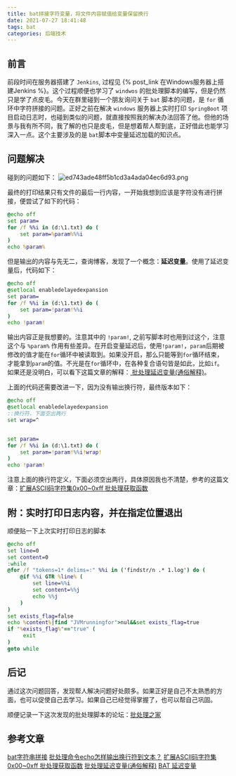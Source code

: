 ```yaml
---
title: bat拼接字符变量，将文件内容赋值给变量保留换行
date: 2021-07-27 18:41:48
tags: bat
categories: 后端技术
---
```


## 前言
前段时间在服务器搭建了 `Jenkins`, 过程见 {% post_link 在Windows服务器上搭建Jenkins %}。这个过程顺便也学习了 `windwos` 的批处理脚本的编写，但是仍然只是学了点皮毛。今天在群里碰到一个朋友询问关于 `bat` 脚本的问题，是 `for` 循环中字符拼接的问题。正好之前在解决 `windows` 服务器上实时打印 `SpringBoot` 项目启动日志时，也碰到类似的问题，就直接按照我的解决办法回答了他。但他的场景与我有所不同，我了解的也只是皮毛，但是想着帮人帮到底，正好借此也能学习深入一点。这个主要涉及的是 `bat`脚本中变量延迟加载的知识点。

<!-- more -->

## 问题解决
碰到的问题如下：
![ed743ade48ff5b1cd3a4ada04ec6d93.png](https://img02.sogoucdn.com/app/a/100520146/19a9403aa1440db062b6d36e59bc931b)

最终的打印结果只有文件的最后一行内容，一开始我想到应该是字符没有进行拼接，便尝试了如下的代码：
```bat
@echo off
set param=
for /f %%i in (d:\1.txt) do (
    set param=%param%%%i
)
echo %param%
```

但是输出的内容与先无二，查询博客，发现了一个概念：**延迟变量**。使用了延迟变量后，代码如下：
```bat
@echo off
@setlocal enabledelayedexpansion
set param=
for /f %%i in (d:\1.txt) do (
    set param=!param!%%i
)
echo !param!
```
输出内容正是我想要的。注意其中的 `!param!`, 之前写脚本时也用到过这个，注意这个与 `%param%` 作用有些差异。在开启变量延迟后，使用`!param!`，`param`后期被修改的值才能在`for`循环中被读取到。如果没开启，那么只能等到`for`循环结束，才能拿到`param`的值。不光是在`for`循环中，在各种复合语句皆是如此，比如`if`。如果还是没明白，可以看下这篇文章的解释：[ 批处理延迟变量(通俗解释)](http://bbs.bathome.net/thread-354-1-1.html)。

上面的代码还需要改进一下，因为没有输出换行符，最终版本如下：
```bat
@echo off
@setlocal enabledelayedexpansion
::换行符，下面空出两行
set wrap=^


set param=
for /f %%i in (d:\1.txt) do (
    set param=!param!%%i!wrap!
)
echo !param!
```
注意上面的换行符定义，下面必须空出两行，具体原因我也不清楚，参考的这篇文章：[扩展ASCII码字符集0x00~0xff 批处理获取函数](http://bbs.bathome.net/thread-12347-1-1.html)

## 附：实时打印日志内容，并在指定位置退出
顺便贴一下上次实时打印日志的脚本
```bat
@echo off
set line=0
set content=0
:while
@for /f "tokens=1* delims=:" %%i in ('findstr/n .* 1.log') do (
    @if %%i GTR %line% (
        set line=%%i
        set content=%%j
        echo %%j
    )
)
set exists_flag=false
echo %content%|find "JVMrunningfor">nul&&set exists_flag=true
if "%exists_flag%"=="true" (
     exit
)
goto while
```

## 后记
通过这次问题回答，发现帮人解决问题好处颇多。如果正好是自己不太熟悉的方面，也可以促使自己去学习。如果自己已经觉得掌握了，也可以帮自己巩固。

顺便记录一下这次发现的批处理脚本的论坛：[批处理之家](http://bbs.bathome.net/index.php)

## 参考文章
[bat字符串拼接](https://blog.csdn.net/brucezong/article/details/91386522)
[批处理命令echo怎样输出换行符到文本？](http://www.bathome.net/thread-17366-1-1.html)
[扩展ASCII码字符集0x00~0xff 批处理获取函数](http://bbs.bathome.net/thread-12347-1-1.html)
[批处理延迟变量(通俗解释)](http://bbs.bathome.net/thread-354-1-1.html)
[BAT 延迟变量](https://www.cnblogs.com/habibah-chang/p/3532125.html)